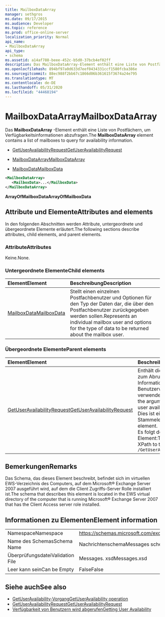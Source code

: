 ```yaml
---
title: MailboxDataArray
manager: sethgros
ms.date: 09/17/2015
ms.audience: Developer
ms.topic: reference
ms.prod: office-online-server
localization_priority: Normal
api_name:
- MailboxDataArray
api_type:
- schema
ms.assetid: a14af788-beee-452c-b5d0-37bcb4ef02ff
description: Das MailboxDataArray-Element enthält eine Liste von Postfächern, um Verfügbarkeitsinformationen abzufragen.
ms.openlocfilehash: 894bf97a0d633d7eef0434331ccf1580fcba386e
ms.sourcegitcommit: 88ec988f2bb67c1866d06b361615f3674a24e795
ms.translationtype: MT
ms.contentlocale: de-DE
ms.lasthandoff: 05/31/2020
ms.locfileid: "44468194"
---
```

# <a name="mailboxdataarray"></a><span data-ttu-id="126dd-103">MailboxDataArray</span><span class="sxs-lookup"><span data-stu-id="126dd-103">MailboxDataArray</span></span>

<span data-ttu-id="126dd-104">Das **MailboxDataArray** -Element enthält eine Liste von Postfächern, um Verfügbarkeitsinformationen abzufragen.</span><span class="sxs-lookup"><span data-stu-id="126dd-104">The **MailboxDataArray** element contains a list of mailboxes to query for availability information.</span></span> 
  
- [<span data-ttu-id="126dd-105">GetUserAvailabilityRequest</span><span class="sxs-lookup"><span data-stu-id="126dd-105">GetUserAvailabilityRequest</span></span>](getuseravailabilityrequest.md)
  
- [<span data-ttu-id="126dd-106">MailboxDataArray</span><span class="sxs-lookup"><span data-stu-id="126dd-106">MailboxDataArray</span></span>](mailboxdataarray.md)
  
- [<span data-ttu-id="126dd-107">MailboxData</span><span class="sxs-lookup"><span data-stu-id="126dd-107">MailboxData</span></span>](mailboxdata.md)
  
```xml
<MailboxDataArray>
   <MailboxData>...</MailboxData>
</MailboxDataArray>
```

<span data-ttu-id="126dd-108">**ArrayOfMailboxData**</span><span class="sxs-lookup"><span data-stu-id="126dd-108">**ArrayOfMailboxData**</span></span>

## <a name="attributes-and-elements"></a><span data-ttu-id="126dd-109">Attribute und Elemente</span><span class="sxs-lookup"><span data-stu-id="126dd-109">Attributes and elements</span></span>

<span data-ttu-id="126dd-110">In den folgenden Abschnitten werden Attribute, untergeordnete und übergeordnete Elemente erläutert.</span><span class="sxs-lookup"><span data-stu-id="126dd-110">The following sections describe attributes, child elements, and parent elements.</span></span>
  
### <a name="attributes"></a><span data-ttu-id="126dd-111">Attribute</span><span class="sxs-lookup"><span data-stu-id="126dd-111">Attributes</span></span>

<span data-ttu-id="126dd-112">Keine.</span><span class="sxs-lookup"><span data-stu-id="126dd-112">None.</span></span>
  
### <a name="child-elements"></a><span data-ttu-id="126dd-113">Untergeordnete Elemente</span><span class="sxs-lookup"><span data-stu-id="126dd-113">Child elements</span></span>

|<span data-ttu-id="126dd-114">**Element**</span><span class="sxs-lookup"><span data-stu-id="126dd-114">**Element**</span></span>|<span data-ttu-id="126dd-115">**Beschreibung**</span><span class="sxs-lookup"><span data-stu-id="126dd-115">**Description**</span></span>|
|:-----|:-----|
|[<span data-ttu-id="126dd-116">MailboxData</span><span class="sxs-lookup"><span data-stu-id="126dd-116">MailboxData</span></span>](mailboxdata.md) <br/> |<span data-ttu-id="126dd-117">Stellt einen einzelnen Postfachbenutzer und Optionen für den Typ der Daten dar, die über den Postfachbenutzer zurückgegeben werden sollen.</span><span class="sxs-lookup"><span data-stu-id="126dd-117">Represents an individual mailbox user and options for the type of data to be returned about the mailbox user.</span></span>  <br/> |
   
### <a name="parent-elements"></a><span data-ttu-id="126dd-118">Übergeordnete Elemente</span><span class="sxs-lookup"><span data-stu-id="126dd-118">Parent elements</span></span>

|<span data-ttu-id="126dd-119">**Element**</span><span class="sxs-lookup"><span data-stu-id="126dd-119">**Element**</span></span>|<span data-ttu-id="126dd-120">**Beschreibung**</span><span class="sxs-lookup"><span data-stu-id="126dd-120">**Description**</span></span>|
|:-----|:-----|
|[<span data-ttu-id="126dd-121">GetUserAvailabilityRequest</span><span class="sxs-lookup"><span data-stu-id="126dd-121">GetUserAvailabilityRequest</span></span>](getuseravailabilityrequest.md) <br/> |<span data-ttu-id="126dd-122">Enthält die Argumente, die zum Abrufen von Informationen zur Benutzerverfügbarkeit verwendet werden.</span><span class="sxs-lookup"><span data-stu-id="126dd-122">Contains the arguments used to obtain user availability information.</span></span> <span data-ttu-id="126dd-123">Dies ist ein Stammelement.</span><span class="sxs-lookup"><span data-stu-id="126dd-123">This is a root element.</span></span>  <br/> <span data-ttu-id="126dd-124">Es folgt der XPath für dieses Element:</span><span class="sxs-lookup"><span data-stu-id="126dd-124">The following is the XPath to this element:</span></span>  <br/>  `/GetUserAvailabilityRequest` <br/> |
   
## <a name="remarks"></a><span data-ttu-id="126dd-125">Bemerkungen</span><span class="sxs-lookup"><span data-stu-id="126dd-125">Remarks</span></span>

<span data-ttu-id="126dd-126">Das Schema, das dieses Element beschreibt, befindet sich im virtuellen EWS-Verzeichnis des Computers, auf dem Microsoft® Exchange Server 2007 ausgeführt wird, auf dem die Client Zugriffs-Server Rolle installiert ist.</span><span class="sxs-lookup"><span data-stu-id="126dd-126">The schema that describes this element is located in the EWS virtual directory of the computer that is running Microsoft® Exchange Server 2007 that has the Client Access server role installed.</span></span>
  
## <a name="element-information"></a><span data-ttu-id="126dd-127">Informationen zu Elementen</span><span class="sxs-lookup"><span data-stu-id="126dd-127">Element information</span></span>

|||
|:-----|:-----|
|<span data-ttu-id="126dd-128">Namespace</span><span class="sxs-lookup"><span data-stu-id="126dd-128">Namespace</span></span>  <br/> |https://schemas.microsoft.com/exchange/services/2006/messages  <br/> |
|<span data-ttu-id="126dd-129">Name des Schemas</span><span class="sxs-lookup"><span data-stu-id="126dd-129">Schema Name</span></span>  <br/> |<span data-ttu-id="126dd-130">Nachrichtenschema</span><span class="sxs-lookup"><span data-stu-id="126dd-130">Messages schema</span></span>  <br/> |
|<span data-ttu-id="126dd-131">Überprüfungsdatei</span><span class="sxs-lookup"><span data-stu-id="126dd-131">Validation File</span></span>  <br/> |<span data-ttu-id="126dd-132">Messages. xsd</span><span class="sxs-lookup"><span data-stu-id="126dd-132">Messages.xsd</span></span>  <br/> |
|<span data-ttu-id="126dd-133">Leer kann sein</span><span class="sxs-lookup"><span data-stu-id="126dd-133">Can be Empty</span></span>  <br/> |<span data-ttu-id="126dd-134">False</span><span class="sxs-lookup"><span data-stu-id="126dd-134">False</span></span>  <br/> |
   
## <a name="see-also"></a><span data-ttu-id="126dd-135">Siehe auch</span><span class="sxs-lookup"><span data-stu-id="126dd-135">See also</span></span>

- [<span data-ttu-id="126dd-136">GetUserAvailability-Vorgang</span><span class="sxs-lookup"><span data-stu-id="126dd-136">GetUserAvailability operation</span></span>](getuseravailability-operation.md)
- [<span data-ttu-id="126dd-137">GetUserAvailabilityRequest</span><span class="sxs-lookup"><span data-stu-id="126dd-137">GetUserAvailabilityRequest</span></span>](getuseravailabilityrequest.md)
- [<span data-ttu-id="126dd-138">Verfügbarkeit von Benutzern wird abgerufen</span><span class="sxs-lookup"><span data-stu-id="126dd-138">Getting User Availability</span></span>](https://msdn.microsoft.com/library/d4133fcb-9b0f-4e6b-aadf-a389da83516a%28Office.15%29.aspx)

